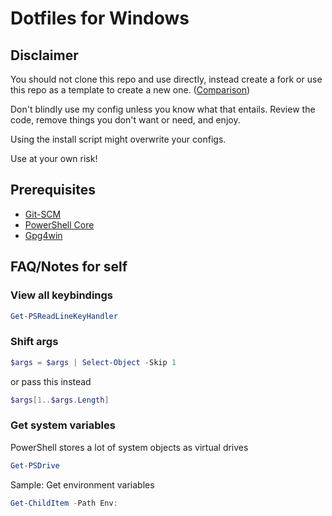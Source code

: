 # Dotfiles for Windows

## Disclaimer

You should not clone this repo and use directly, instead create a fork or use this repo as a template to create a new one. ([Comparison](https://docs.github.com/en/github/creating-cloning-and-archiving-repositories/creating-a-repository-on-github/creating-a-repository-from-a-template#about-repository-templates))

Don't blindly use my config unless you know what that entails.
Review the code, remove things you don't want or need, and enjoy.

Using the install script might overwrite your configs.

Use at your own risk!

## Prerequisites

- [Git-SCM](https://github.com/git-for-windows/git/releases/latest)
- [PowerShell Core](https://github.com/PowerShell/PowerShell/releases/latest)
- [Gpg4win](https://www.gpg4win.org/download.html)

<!-- https://www.gpg4win.org/thanks-for-download.html -->

## FAQ/Notes for self

### View all keybindings

```powershell
Get-PSReadLineKeyHandler
```

### Shift args

```powershell
$args = $args | Select-Object -Skip 1
```

or pass this instead

```powershell
$args[1..$args.Length]
```

### Get system variables

PowerShell stores a lot of system objects as virtual drives

```powershell
Get-PSDrive
```

Sample: Get environment variables

```powershell
Get-ChildItem -Path Env:
```

